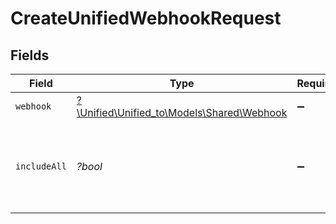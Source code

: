 # CreateUnifiedWebhookRequest


## Fields

| Field                                                                        | Type                                                                         | Required                                                                     | Description                                                                  |
| ---------------------------------------------------------------------------- | ---------------------------------------------------------------------------- | ---------------------------------------------------------------------------- | ---------------------------------------------------------------------------- |
| `webhook`                                                                    | [?\Unified\Unified_to\Models\Shared\Webhook](../../Models/Shared/Webhook.md) | :heavy_minus_sign:                                                           | N/A                                                                          |
| `includeAll`                                                                 | *?bool*                                                                      | :heavy_minus_sign:                                                           | When set, all of the existing data will sent back to your server.            |